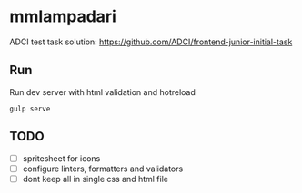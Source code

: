 mmlampadari
===========
ADCI test task solution: https://github.com/ADCI/frontend-junior-initial-task

Run
---
Run dev server with html validation and hotreload
```
gulp serve
```

TODO
----
- [ ] spritesheet for icons
- [ ] configure linters, formatters and validators
- [ ] dont keep all in single css and html file
